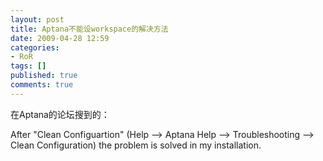 ```yaml
---
layout: post
title: Aptana不能设workspace的解决方法
date: 2009-04-28 12:59
categories:
- RoR
tags: []
published: true
comments: true
---
```

<p><p>在Aptana的论坛搜到的：</p>
<p>After "Clean Configuartion" (Help --&gt; Aptana Help --&gt; Troubleshooting --&gt; Clean Configuration) the problem is solved in my installation. </p></p>
